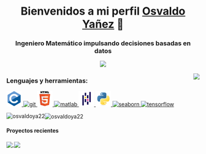 <p align="center">
  <h1 align="center">Bienvenidos a mi perfil <a href="https://osvaldoya22.github.io/">Osvaldo Yañez</a> 👋</h1>
</p>

<h3 align="center">Ingeniero Matemático impulsando decisiones basadas en datos</h3>

<p align="center">
  <a align="center" href="https://github.com/DenverCoder1/readme-typing-svg"><img src="https://readme-typing-svg.herokuapp.com?&font=IBM+Plex+Sans&color=F72EE2&size=25&lines=Soy+Osvaldo+bienvenidos+a+mi+perfil+de+GitHub!" /></a>
</p>

<img align="right" src="https://media.giphy.com/media/qvFD5FR0adQDLT2n2w/giphy.gif">


<h3 align="left">Lenguajes y herramientas:</h3>
<p align="left"> <a href="https://www.cprogramming.com/" target="_blank" rel="noreferrer"> <img src="https://raw.githubusercontent.com/devicons/devicon/master/icons/c/c-original.svg" alt="c" width="40" height="40"/> </a> <a href="https://git-scm.com/" target="_blank" rel="noreferrer"> <img src="https://www.vectorlogo.zone/logos/git-scm/git-scm-icon.svg" alt="git" width="40" height="40"/> </a> <a href="https://www.w3.org/html/" target="_blank" rel="noreferrer"> <img src="https://raw.githubusercontent.com/devicons/devicon/master/icons/html5/html5-original-wordmark.svg" alt="html5" width="40" height="40"/> </a> <a href="https://www.mathworks.com/" target="_blank" rel="noreferrer"> <img src="https://upload.wikimedia.org/wikipedia/commons/2/21/Matlab_Logo.png" alt="matlab" width="40" height="40"/> </a> <a href="https://pandas.pydata.org/" target="_blank" rel="noreferrer"> <img src="https://raw.githubusercontent.com/devicons/devicon/2ae2a900d2f041da66e950e4d48052658d850630/icons/pandas/pandas-original.svg" alt="pandas" width="40" height="40"/> </a> <a href="https://www.python.org" target="_blank" rel="noreferrer"> <img src="https://raw.githubusercontent.com/devicons/devicon/master/icons/python/python-original.svg" alt="python" width="40" height="40"/> </a> <a href="https://seaborn.pydata.org/" target="_blank" rel="noreferrer"> <img src="https://seaborn.pydata.org/_images/logo-mark-lightbg.svg" alt="seaborn" width="40" height="40"/> </a> <a href="https://www.tensorflow.org" target="_blank" rel="noreferrer"> <img src="https://www.vectorlogo.zone/logos/tensorflow/tensorflow-icon.svg" alt="tensorflow" width="40" height="40"/> </a> </p>

<p><img align="left" src="https://github-readme-stats.vercel.app/api/top-langs?username=osvaldoya22&show_icons=true&locale=en&layout=compact" alt="osvaldoya22" /></p>



<p><img align="center" src="https://github-readme-streak-stats.herokuapp.com/?user=osvaldoya22&" alt="osvaldoya22" /></p>




#### Proyectos recientes

<a href="https://github.com/OsvaldoYa22/app_dash">
  <!-- Cambia `github-readme-stats.anuraghazra1.vercel.app` por `github-readme-stats.vercel.app` -->
  <img align="center" src="https://github-readme-stats.anuraghazra1.vercel.app/api/pin/?username=OsvaldoYa22&repo=app_dash&theme=onedark" />
</a>

<a href="https://github.com/OsvaldoYa22/OsvaldoYa22.github.io">
  <!-- Cambia `github-readme-stats.anuraghazra1.vercel.app` por `github-readme-stats.vercel.app` -->
  <img align="center" src="https://github-readme-stats.anuraghazra1.vercel.app/api/pin/?username=OsvaldoYa22&repo=OsvaldoYa22.github.io&theme=onedark" />
</a>


